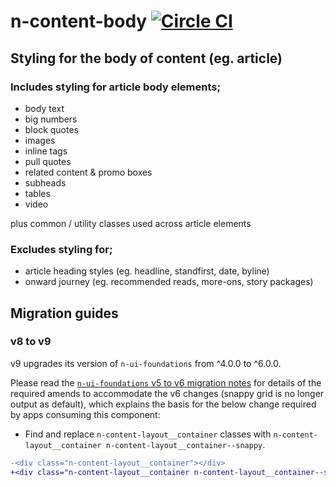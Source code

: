 # n-content-body [![Circle CI](https://circleci.com/gh/Financial-Times/n-content-body.svg?style=svg)](https://circleci.com/gh/Financial-Times/n-content-body)

## Styling for the body of content (eg. article)

### Includes styling for article body elements;

- body text
- big numbers
- block quotes
- images
- inline tags
- pull quotes
- related content & promo boxes
- subheads
- tables
- video

plus common / utility classes used across article elements


### Excludes styling for;

- article heading styles (eg. headline, standfirst, date, byline)
- onward journey (eg. recommended reads, more-ons, story packages)


## Migration guides

### v8 to v9

v9 upgrades its version of `n-ui-foundations` from ^4.0.0 to ^6.0.0.

Please read the [`n-ui-foundations` v5 to v6 migration notes](https://github.com/Financial-Times/n-ui-foundations#user-content-v5-to-v6) for details of the required amends to accommodate the v6 changes (snappy grid is no longer output as default), which explains the basis for the below change required by apps consuming this component:

- Find and replace `n-content-layout__container` classes with `n-content-layout__container n-content-layout__container--snappy`.
```diff
-<div class="n-content-layout__container"></div>
+<div class="n-content-layout__container n-content-layout__container--snappy"></div>
```
